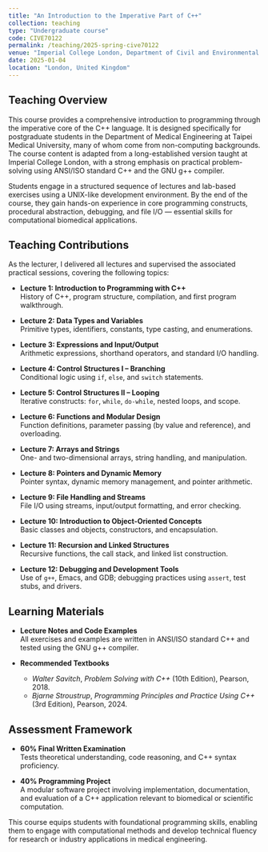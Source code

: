 ```yaml
---
title: "An Introduction to the Imperative Part of C++"
collection: teaching
type: "Undergraduate course"
code: CIVE70122 
permalink: /teaching/2025-spring-cive70122
venue: "Imperial College London, Department of Civil and Environmental Engineering"
date: 2025-01-04
location: "London, United Kingdom"
---
```


## Teaching Overview
This course provides a comprehensive introduction to programming through the imperative core of the C++ language. It is designed specifically for postgraduate students in the Department of Medical Engineering at Taipei Medical University, many of whom come from non-computing backgrounds. The course content is adapted from a long-established version taught at Imperial College London, with a strong emphasis on practical problem-solving using ANSI/ISO standard C++ and the GNU g++ compiler.

Students engage in a structured sequence of lectures and lab-based exercises using a UNIX-like development environment. By the end of the course, they gain hands-on experience in core programming constructs, procedural abstraction, debugging, and file I/O — essential skills for computational biomedical applications.

## Teaching Contributions
As the lecturer, I delivered all lectures and supervised the associated practical sessions, covering the following topics:

- **Lecture 1: Introduction to Programming with C++**  
  History of C++, program structure, compilation, and first program walkthrough.

- **Lecture 2: Data Types and Variables**  
  Primitive types, identifiers, constants, type casting, and enumerations.

- **Lecture 3: Expressions and Input/Output**  
  Arithmetic expressions, shorthand operators, and standard I/O handling.

- **Lecture 4: Control Structures I – Branching**  
  Conditional logic using `if`, `else`, and `switch` statements.

- **Lecture 5: Control Structures II – Looping**  
  Iterative constructs: `for`, `while`, `do-while`, nested loops, and scope.

- **Lecture 6: Functions and Modular Design**  
  Function definitions, parameter passing (by value and reference), and overloading.

- **Lecture 7: Arrays and Strings**  
  One- and two-dimensional arrays, string handling, and manipulation.

- **Lecture 8: Pointers and Dynamic Memory**  
  Pointer syntax, dynamic memory management, and pointer arithmetic.

- **Lecture 9: File Handling and Streams**  
  File I/O using streams, input/output formatting, and error checking.

- **Lecture 10: Introduction to Object-Oriented Concepts**  
  Basic classes and objects, constructors, and encapsulation.

- **Lecture 11: Recursion and Linked Structures**  
  Recursive functions, the call stack, and linked list construction.

- **Lecture 12: Debugging and Development Tools**  
  Use of `g++`, Emacs, and GDB; debugging practices using `assert`, test stubs, and drivers.

## Learning Materials

- **Lecture Notes and Code Examples**  
  All exercises and examples are written in ANSI/ISO standard C++ and tested using the GNU g++ compiler.

- **Recommended Textbooks**  
  - *Walter Savitch*, *Problem Solving with C++* (10th Edition), Pearson, 2018.  
  - *Bjarne Stroustrup*, *Programming Principles and Practice Using C++* (3rd Edition), Pearson, 2024.

## Assessment Framework

- **60% Final Written Examination**  
  Tests theoretical understanding, code reasoning, and C++ syntax proficiency.

- **40% Programming Project**  
  A modular software project involving implementation, documentation, and evaluation of a C++ application relevant to biomedical or scientific computation.

This course equips students with foundational programming skills, enabling them to engage with computational methods and develop technical fluency for research or industry applications in medical engineering.
